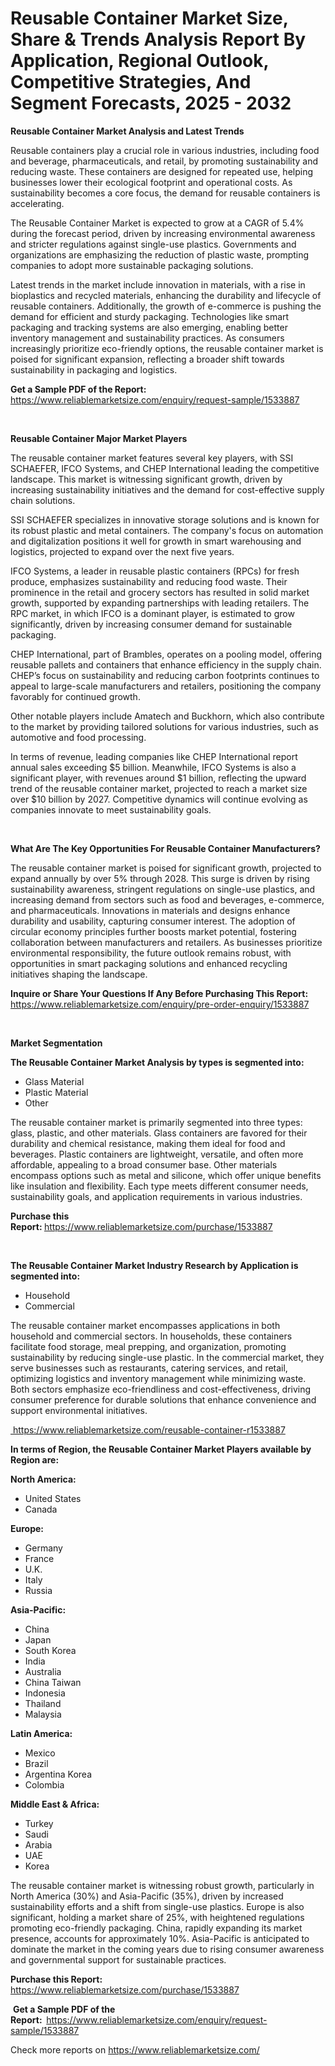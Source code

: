 <p><h1>Reusable Container Market Size, Share & Trends Analysis Report By Application, Regional Outlook, Competitive Strategies, And Segment Forecasts, 2025 - 2032</h1></p><p><strong>Reusable Container Market Analysis and Latest Trends</strong></p>
<p><p>Reusable containers play a crucial role in various industries, including food and beverage, pharmaceuticals, and retail, by promoting sustainability and reducing waste. These containers are designed for repeated use, helping businesses lower their ecological footprint and operational costs. As sustainability becomes a core focus, the demand for reusable containers is accelerating.</p><p>The Reusable Container Market is expected to grow at a CAGR of 5.4% during the forecast period, driven by increasing environmental awareness and stricter regulations against single-use plastics. Governments and organizations are emphasizing the reduction of plastic waste, prompting companies to adopt more sustainable packaging solutions.</p><p>Latest trends in the market include innovation in materials, with a rise in bioplastics and recycled materials, enhancing the durability and lifecycle of reusable containers. Additionally, the growth of e-commerce is pushing the demand for efficient and sturdy packaging. Technologies like smart packaging and tracking systems are also emerging, enabling better inventory management and sustainability practices. As consumers increasingly prioritize eco-friendly options, the reusable container market is poised for significant expansion, reflecting a broader shift towards sustainability in packaging and logistics.</p></p>
<p><strong>Get a Sample PDF of the Report:&nbsp;</strong> <a href="https://www.reliablemarketsize.com/enquiry/request-sample/1533887?utm_campaign=3254&utm_medium=2&utm_source=Github&utm_content=ia&utm_term=04042025&utm_id=reusable-container">https://www.reliablemarketsize.com/enquiry/request-sample/1533887</a></p>
<p>&nbsp;</p>
<p><strong>Reusable Container Major Market Players</strong></p>
<p><p>The reusable container market features several key players, with SSI SCHAEFER, IFCO Systems, and CHEP International leading the competitive landscape. This market is witnessing significant growth, driven by increasing sustainability initiatives and the demand for cost-effective supply chain solutions.</p><p>SSI SCHAEFER specializes in innovative storage solutions and is known for its robust plastic and metal containers. The company's focus on automation and digitalization positions it well for growth in smart warehousing and logistics, projected to expand over the next five years.</p><p>IFCO Systems, a leader in reusable plastic containers (RPCs) for fresh produce, emphasizes sustainability and reducing food waste. Their prominence in the retail and grocery sectors has resulted in solid market growth, supported by expanding partnerships with leading retailers. The RPC market, in which IFCO is a dominant player, is estimated to grow significantly, driven by increasing consumer demand for sustainable packaging.</p><p>CHEP International, part of Brambles, operates on a pooling model, offering reusable pallets and containers that enhance efficiency in the supply chain. CHEP’s focus on sustainability and reducing carbon footprints continues to appeal to large-scale manufacturers and retailers, positioning the company favorably for continued growth.</p><p>Other notable players include Amatech and Buckhorn, which also contribute to the market by providing tailored solutions for various industries, such as automotive and food processing.</p><p>In terms of revenue, leading companies like CHEP International report annual sales exceeding $5 billion. Meanwhile, IFCO Systems is also a significant player, with revenues around $1 billion, reflecting the upward trend of the reusable container market, projected to reach a market size over $10 billion by 2027. Competitive dynamics will continue evolving as companies innovate to meet sustainability goals.</p></p>
<p>&nbsp;</p>
<p><strong>What Are The Key Opportunities For Reusable Container Manufacturers?</strong></p>
<p><p>The reusable container market is poised for significant growth, projected to expand annually by over 5% through 2028. This surge is driven by rising sustainability awareness, stringent regulations on single-use plastics, and increasing demand from sectors such as food and beverages, e-commerce, and pharmaceuticals. Innovations in materials and designs enhance durability and usability, capturing consumer interest. The adoption of circular economy principles further boosts market potential, fostering collaboration between manufacturers and retailers. As businesses prioritize environmental responsibility, the future outlook remains robust, with opportunities in smart packaging solutions and enhanced recycling initiatives shaping the landscape.</p></p>
<p><strong>Inquire or Share Your Questions If Any Before Purchasing This Report:</strong> <a href="https://www.reliablemarketsize.com/enquiry/pre-order-enquiry/1533887?utm_campaign=3254&utm_medium=2&utm_source=Github&utm_content=ia&utm_term=04042025&utm_id=reusable-container">https://www.reliablemarketsize.com/enquiry/pre-order-enquiry/1533887</a></p>
<p>&nbsp;</p>
<p><strong>Market Segmentation</strong></p>
<p><strong>The Reusable Container Market Analysis by types is segmented into:</strong></p>
<p><ul><li>Glass Material</li><li>Plastic Material</li><li>Other</li></ul></p>
<p><p>The reusable container market is primarily segmented into three types: glass, plastic, and other materials. Glass containers are favored for their durability and chemical resistance, making them ideal for food and beverages. Plastic containers are lightweight, versatile, and often more affordable, appealing to a broad consumer base. Other materials encompass options such as metal and silicone, which offer unique benefits like insulation and flexibility. Each type meets different consumer needs, sustainability goals, and application requirements in various industries.</p></p>
<p><strong>Purchase this Report:&nbsp;</strong><a href="https://www.reliablemarketsize.com/purchase/1533887?utm_campaign=3254&utm_medium=2&utm_source=Github&utm_content=ia&utm_term=04042025&utm_id=reusable-container">https://www.reliablemarketsize.com/purchase/1533887</a></p>
<p>&nbsp;</p>
<p><strong>The Reusable Container Market Industry Research by Application is segmented into:</strong></p>
<p><ul><li>Household</li><li>Commercial</li></ul></p>
<p><p>The reusable container market encompasses applications in both household and commercial sectors. In households, these containers facilitate food storage, meal prepping, and organization, promoting sustainability by reducing single-use plastic. In the commercial market, they serve businesses such as restaurants, catering services, and retail, optimizing logistics and inventory management while minimizing waste. Both sectors emphasize eco-friendliness and cost-effectiveness, driving consumer preference for durable solutions that enhance convenience and support environmental initiatives.</p></p>
<p><a href="https://www.reliablemarketsize.com/reusable-container-r1533887?utm_campaign=3254&utm_medium=2&utm_source=Github&utm_content=ia&utm_term=04042025&utm_id=reusable-container">&nbsp;https://www.reliablemarketsize.com/reusable-container-r1533887</a></p>
<p><strong>In terms of Region, the Reusable Container Market Players available by Region are:</strong></p>
<p>
    <p> <strong> North America: </strong>
        <ul>
            <li>United States</li>
            <li>Canada</li>
        </ul>
        </p> 
    <p> <strong> Europe: </strong>
        <ul>
            <li>Germany</li>
            <li>France</li>
            <li>U.K.</li>
            <li>Italy</li>
            <li>Russia</li>
        </ul>
        </p> 
    <p> <strong> Asia-Pacific: </strong>
        <ul>
            <li>China</li>
            <li>Japan</li>
            <li>South Korea</li>
            <li>India</li>
            <li>Australia</li>
            <li>China Taiwan</li>
            <li>Indonesia</li>
            <li>Thailand</li>
            <li>Malaysia</li>
        </ul>
        </p> 
    <p> <strong> Latin America: </strong>
        <ul>
            <li>Mexico</li>
            <li>Brazil</li>
            <li>Argentina Korea</li>
            <li>Colombia</li>
        </ul>
        </p> 
    <p> <strong> Middle East & Africa: </strong>
        <ul>
            <li>Turkey</li>
            <li>Saudi</li>
            <li>Arabia</li>
            <li>UAE</li>
            <li>Korea</li>
        </ul>
    </p>
    </p>
<p><p>The reusable container market is witnessing robust growth, particularly in North America (30%) and Asia-Pacific (35%), driven by increased sustainability efforts and a shift from single-use plastics. Europe is also significant, holding a market share of 25%, with heightened regulations promoting eco-friendly packaging. China, rapidly expanding its market presence, accounts for approximately 10%. Asia-Pacific is anticipated to dominate the market in the coming years due to rising consumer awareness and governmental support for sustainable practices.</p></p>
<p><strong>Purchase this Report: </strong><a href="https://www.reliablemarketsize.com/purchase/1533887?utm_campaign=3254&utm_medium=2&utm_source=Github&utm_content=ia&utm_term=04042025&utm_id=reusable-container">https://www.reliablemarketsize.com/purchase/1533887</a></p>
<p>&nbsp;<strong>Get a Sample PDF of the Report:&nbsp;&nbsp;</strong><a href="https://www.reliablemarketsize.com/enquiry/request-sample/1533887?utm_campaign=3254&utm_medium=2&utm_source=Github&utm_content=ia&utm_term=04042025&utm_id=reusable-container">https://www.reliablemarketsize.com/enquiry/request-sample/1533887</a></p>
<p><strong></strong></p>
<p>Check more reports on <a href="https://www.reliablemarketsize.com/?utm_campaign=3254&utm_medium=2&utm_source=Github&utm_content=ia&utm_term=04042025&utm_id=reusable-container">https://www.reliablemarketsize.com/</a></p>